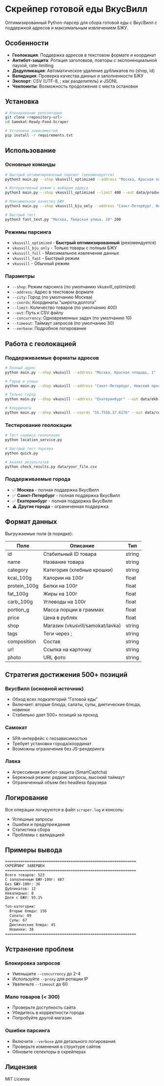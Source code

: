 # Скрейпер готовой еды ВкусВилл

Оптимизированный Python-парсер для сбора готовой еды с ВкусВилл с поддержкой адресов и максимальным извлечением БЖУ.

## Особенности

- **Геолокация**: Поддержка адресов в текстовом формате и координат
- **Антибот-защита**: Ротация заголовков, повторы с экспоненциальной паузой, rate-limiting
- **Дедупликация**: Автоматическое удаление дубликатов по (shop, id)
- **Валидация**: Проверка качества данных и заполненности БЖУ
- **Экспорт**: CSV (UTF-8, ; как разделитель) и JSONL
- **Чекпоинты**: Возможность продолжения с места остановки

## Установка

```bash
# Клонирование репозитория
git clone <repository-url>
cd Samokat-Ready-Food-Scraper

# Установка зависимостей
pip install -r requirements.txt
```

## Использование

### Основные команды

```bash
# Быстрый оптимизированный парсинг (рекомендуется)
python3 main.py --shop vkusvill_optimized --address "Москва, Красная площадь, 1" --limit 400 --out data/moscow.csv

# Интерактивный режим с выбором адреса
python3 main.py --shop vkusvill_optimized --limit 400 --out data/products.csv

# Максимальное качество БЖУ
python3 main.py --shop vkusvill_bju_only --address "Санкт-Петербург, Невский проспект, 1" --limit 500 --out data/spb_quality.csv

# Быстрый тест
python3 fast_test.py "Москва, Тверская улица, 10" 200
```

### Режимы парсинга

- `vkusvill_optimized` - **Быстрый оптимизированный** (рекомендуется)
- `vkusvill_bju_only` - Только товары с полным БЖУ
- `vkusvill_full` - Максимальное извлечение данных
- `vkusvill_fast` - Быстрый режим
- `vkusvill` - Обычный режим

### Параметры

- `--shop`: Режим парсинга (по умолчанию vkusvill_optimized)
- `--address`: Адрес в текстовом формате
- `--city`: Город (по умолчанию Москва)
- `--coords`: Координаты "широта,долгота"
- `--limit`: Количество товаров (по умолчанию 400)
- `--out`: Путь к CSV файлу
- `--concurrency`: Одновременных задач (по умолчанию 10)
- `--timeout`: Таймаут запросов (по умолчанию 30)
- `--verbose`: Подробное логирование

## Работа с геолокацией

### Поддерживаемые форматы адресов

```bash
# Полный адрес
python main.py --shop vkusvill --address "Москва, Красная площадь, 1" --out data/moscow.csv

# Город и улица
python main.py --shop vkusvill --address "Санкт-Петербург, Невский проспект" --out data/spb.csv

# Только город
python main.py --shop vkusvill --address "Екатеринбург" --out data/ekb.csv

# Координаты
python main.py --shop vkusvill --coords "55.7558,37.6176" --out data/coords.csv
```

### Тестирование геолокации

```bash
# Тест сервиса геолокации
python location_service.py

# Быстрый тест парсера
python quick.py

# Анализ результатов
python check_results.py data/your_file.csv
```

### Поддерживаемые города

- ✅ **Москва** - полная поддержка ВкусВилл
- ✅ **Санкт-Петербург** - полная поддержка ВкусВилл  
- ✅ **Екатеринбург** - полная поддержка ВкусВилл
- ⚠️ **Другие города** - ограниченная поддержка

## Формат данных

Выгружаемые поля (в порядке):

| Поле | Описание | Тип |
|------|----------|-----|
| id | Стабильный ID товара | string |
| name | Название товара | string |
| category | Категория (хлебные крошки) | string |
| kcal_100g | Калории на 100г | float |
| protein_100g | Белки на 100г | float |
| fat_100g | Жиры на 100г | float |
| carb_100g | Углеводы на 100г | float |
| portion_g | Масса порции в граммах | float |
| price | Цена в рублях | float |
| shop | Магазин (vkusvill/samokat/lavka) | string |
| tags | Теги через ; | string |
| composition | Состав | string |
| url | Ссылка на карточку | string |
| photo | URL фото | string |

## Стратегия достижения 500+ позиций

### ВкусВилл (основной источник)
- Обход всех подкатегорий "Готовой еды"
- Включает: вторые блюда, салаты, супы, диетические блюда, новинки
- Стабильно дает 500+ позиций за проход

### Самокат
- SPA-интерфейс с геозависимостью
- Требует установки города/координат
- Возможны ограничения без JS-рендеринга

### Лавка
- Агрессивная антибот-защита (SmartCaptcha)
- Бережный режим: редкие запросы, высокий таймаут
- Ограниченный объем без headless браузера

## Логирование

Все операции логируются в файл `scraper.log` и консоль:
- Успешные запросы
- Ошибки и предупреждения
- Статистика сбора
- Проблемы с валидацией

## Примеры вывода

```bash
============================================================
СКРЕЙПИНГ ЗАВЕРШЕН
============================================================
Всего товаров: 523
С заполненным БЖУ-100г: 487
Без БЖУ-100г: 36
Дубликатов: 12
Невалидных: 8
Доля с БЖУ: 93.1%

Топ-категории:
  Вторые блюда: 156
  Салаты: 89
  Супы: 67
  Диетические блюда: 45
  Новинки: 38
============================================================
```

## Устранение проблем

### Блокировка запросов
- Уменьшите `--concurrency` до 2-4
- Используйте `--proxy` для ротации IP
- Увеличьте `--timeout` до 60

### Мало товаров (< 300)
- Проверьте доступность сайта
- Убедитесь в корректности города
- Попробуйте другой магазин

### Ошибки парсинга
- Включите `--verbose` для детального логирования
- Проверьте изменения в структуре сайтов
- Обновите селекторы в скрейперах

## Лицензия

MIT License

